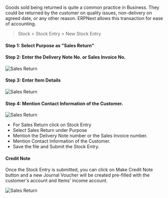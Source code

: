 Goods sold being returned is quite a common practice in Business. They could
be returned by the customer on quality issues, non-delivery on agreed date, or
any other reason. ERPNext allows this transaction for ease of accounting.

> Stock > Stock Entry > New Stock Entry

#### Step 1: Select Purpose as "Sales Return"

#### Step 2: Enter the Delivery Note No. or Sales Invoice No.

  

![Sales Return](files/sales-return-1.png)

  

#### Step 3: Enter Item Details

![Sales Return](files/sales-return-2.png)

  

#### Step 4: Mention Contact Information of the Customer.

![Sales Return](files/sales-return-3.png)

  

  * For Sales Return click on Stock Entry
  * Select Sales Return under Purpose
  * Mention the Delivery Note number or the Sales Invoice number.
  * Mention Contact Information of the Customer.
  * Save the file and Submit the Stock Entry.

#### Credit Note

Once the Stock Entry is submitted, you can click on Make Credit Note button
and a new Journal Voucher will be created pre-filled with the customer's
account and Items' income account.

![Sales Return](files/sales-return-4.png)

